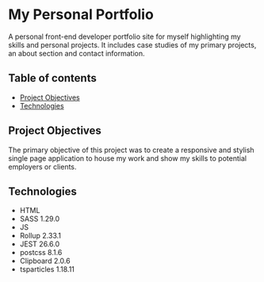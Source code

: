 # My Personal Portfolio

A personal front-end developer portfolio site for myself highlighting my skills and personal projects. It includes case studies of my primary projects, an about section and contact information.

## Table of contents
* [Project Objectives](#project-objectives)
* [Technologies](#technologies)

## Project Objectives

The primary objective of this project was to create a responsive and stylish single page application to house my work and show my skills to potential employers or clients.

## Technologies

 
* HTML
* SASS 1.29.0
* JS
* Rollup 2.33.1
* JEST 26.6.0
* postcss 8.1.6
* Clipboard 2.0.6
* tsparticles 1.18.11
